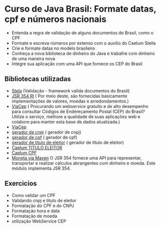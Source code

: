 # Curso de Java Brasil: Formate datas, cpf e números nacionais

- Entenda a regra de validação de alguns documentos do Brasil, como o CPF
- Formate e escreva números por extenso com o auxílio do Caelum Stella
- Crie e formate datas no modelo brasileiro
- Conheça a nova biblioteca de dinheiro do Java e trabalhe com dinheiro de uma maneira nova
- Integre sua aplicação com uma API que fornece os CEP do Brasil


## Bibliotecas utilizadas

- [Stela](https://stella.caelum.com.br/) (Validação - framework valida documentos do Brasil)
- [JSR 354 RI](https://javamoney.github.io/ri.html) ( Por meio deste, são fornecidas basicamente implementações de valores, moedas e arredondamentos.)
- [ViaCep](https://viacep.com.br/) ( Procurando um webservice gratuito e de alto desempenho para consultar Códigos de Endereçamento Postal (CEP) do Brasil? Utilize o serviço, melhore a qualidade de suas aplicações web e colabore para manter esta base de dados atualizada.)
- [ViaCep](https://github.com/gilberto-torrezan/viacep)
- [gerador de cnpj](https://www.4devs.com.br/gerador_de_cnpj) ( gerador de cnpj)
- [gerador de cpf](https://www.4devs.com.br/gerador_de_cpf) ( gerador de cpf)
- [gerador de titulo de eleitor](https://www.4devs.com.br/gerador_de_titulo_de_eleitor) ( gerador de titulo de eleitor)
- [Caelum TITULO ELEITOR](https://github.com/caelum/caelum-stella/blob/master/stella-core/src/main/java/br/com/caelum/stella/validation/TituloEleitoralValidator.java) 
- [Caelum CPF](https://github.com/caelum/caelum-stella/blob/master/stella-core/src/main/java/br/com/caelum/stella/validation/CNPJValidator.java) 
- [Moneta via Maven](https://mvnrepository.com/artifact/org.javamoney/moneta/1.4.2) O JSR 354 fornece uma API para representar, transportar e realizar cálculos abrangentes com dinheiro e moeda. Este módulo implementa JSR 354.

## Exercicios
- Como validar um CPF
- Validando cnpj e titulo de eleitor
- Formatação do CPF e do CNPJ
- Formatação hora e data
- Formatação de moeda
- utilização WebService CEP
